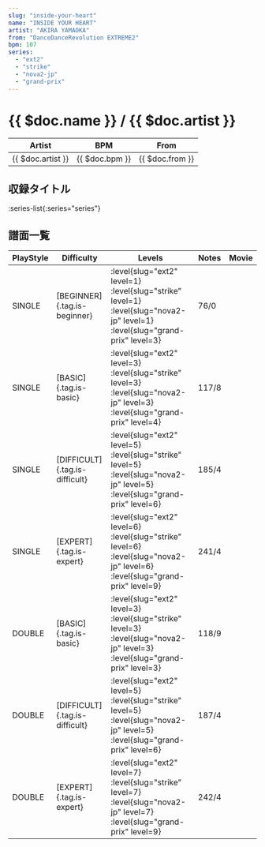 ```yaml
---
slug: "inside-your-heart"
name: "INSIDE YOUR HEART"
artist: "AKIRA YAMAOKA"
from: "DanceDanceRevolution EXTREME2"
bpm: 107
series:
  - "ext2"
  - "strike"
  - "nova2-jp"
  - "grand-prix"
---
```


# {{ $doc.name }} / {{ $doc.artist }}

|Artist|BPM|From|
|------|---|----|
|{{ $doc.artist }}|{{ $doc.bpm }}|{{ $doc.from }}|

## 収録タイトル

:series-list{:series="series"}

## 譜面一覧

|PlayStyle|Difficulty|Levels|Notes|Movie|
|---------|----------|------|-----|-----|
|SINGLE|[BEGINNER]{.tag.is-beginner}|<div class="field is-grouped is-grouped-multiline"> :level{slug="ext2" level=1} :level{slug="strike" level=1} :level{slug="nova2-jp" level=1} :level{slug="grand-prix" level=3}</div>|76/0||
|SINGLE|[BASIC]{.tag.is-basic}|<div class="field is-grouped is-grouped-multiline"> :level{slug="ext2" level=3} :level{slug="strike" level=3} :level{slug="nova2-jp" level=3} :level{slug="grand-prix" level=4}</div>|117/8||
|SINGLE|[DIFFICULT]{.tag.is-difficult}|<div class="field is-grouped is-grouped-multiline"> :level{slug="ext2" level=5} :level{slug="strike" level=5} :level{slug="nova2-jp" level=5} :level{slug="grand-prix" level=6}</div>|185/4||
|SINGLE|[EXPERT]{.tag.is-expert}|<div class="field is-grouped is-grouped-multiline"> :level{slug="ext2" level=6} :level{slug="strike" level=6} :level{slug="nova2-jp" level=6} :level{slug="grand-prix" level=9}</div>|241/4||
|DOUBLE|[BASIC]{.tag.is-basic}|<div class="field is-grouped is-grouped-multiline"> :level{slug="ext2" level=3} :level{slug="strike" level=3} :level{slug="nova2-jp" level=3} :level{slug="grand-prix" level=3}</div>|118/9||
|DOUBLE|[DIFFICULT]{.tag.is-difficult}|<div class="field is-grouped is-grouped-multiline"> :level{slug="ext2" level=5} :level{slug="strike" level=5} :level{slug="nova2-jp" level=5} :level{slug="grand-prix" level=6}</div>|187/4||
|DOUBLE|[EXPERT]{.tag.is-expert}|<div class="field is-grouped is-grouped-multiline"> :level{slug="ext2" level=7} :level{slug="strike" level=7} :level{slug="nova2-jp" level=7} :level{slug="grand-prix" level=9}</div>|242/4||
